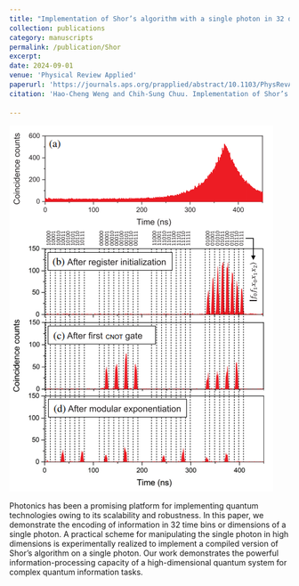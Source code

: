 ```yaml
---
title: "Implementation of Shor’s algorithm with a single photon in 32 dimensions"
collection: publications
category: manuscripts
permalink: /publication/Shor
excerpt: 
date: 2024-09-01
venue: 'Physical Review Applied'
paperurl: 'https://journals.aps.org/prapplied/abstract/10.1103/PhysRevApplied.22.034003'
citation: 'Hao-Cheng Weng and Chih-Sung Chuu. Implementation of Shor’s algorithm with a single photon in 32 dimensions. Physical Review Applied 22.3 (2024): 034003.'

---
```

![Profile Picture](/images/Shor.png)

Photonics has been a promising platform for implementing quantum technologies owing to its scalability and robustness. In this paper, we demonstrate the encoding of information in 32 time bins or dimensions of a single photon. A practical scheme for manipulating the single photon in high dimensions is experimentally realized to implement a compiled version of Shor’s algorithm on a single photon. Our work demonstrates the powerful information-processing capacity of a high-dimensional quantum system for complex quantum information tasks.
